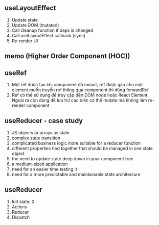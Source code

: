## useLayoutEffect
1. Update state
2. Update DOM (mutated)
3. Call cleanup function if deps is changed
4. Call useLayoutEffect callback (sync)
5. Re-render UI


## memo (Higher Order Component (HOC))


## useRef
1. Một ref được tạo khi component đã mount, ref được gán cho một element muốn
truyền ref thông qua component thì dùng forwardRef
2. Ref có thể sử dụng để truy cập đến DOM node hoặc React Element. Ngoài ra còn dùng để
lưu trữ các biến có thể mutate mà không làm re-render component

## useReducer - case study
1. JS objects or arrays as state
2. complex state transition
3. complicated business logic more suitable for a reducer function
4. different properties tied together that should be managed in one state object
5. the need to update state deep down in your component tree
6. a medium-sized application
7. need for an easier time testing it
8. need for a more predictable and maintainable state architecture

## useReducer
1. Init state: 0
2. Actions
3. Reducer
4. Dispatch